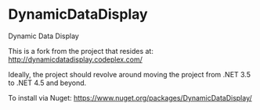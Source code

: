 DynamicDataDisplay
==================

Dynamic Data Display

This is a fork from the project that resides at: http://dynamicdatadisplay.codeplex.com/

Ideally, the project should revolve around moving the project from .NET 3.5 to .NET 4.5 and beyond.

To install via Nuget: https://www.nuget.org/packages/DynamicDataDisplay/
